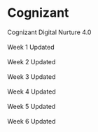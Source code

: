 # Cognizant
Cognizant Digital Nurture 4.0 
<br>
<br>
Week 1 Updated 
<br>
<br>
Week 2 Updated
<br>
<br>
Week 3 Updated
<br>
<br>
Week 4 Updated
<br>
<br>
Week 5 Updated
<br>
<br>
Week 6 Updated
<br>